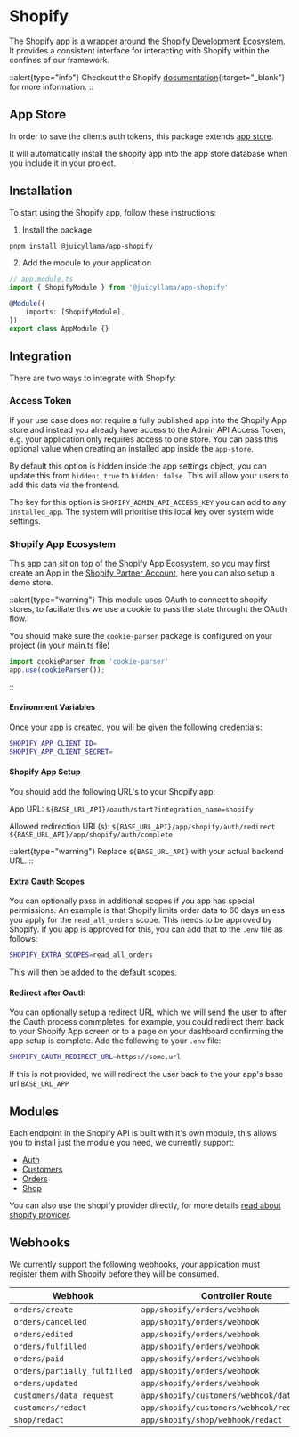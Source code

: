 # Shopify

The Shopify app is a wrapper around the [Shopify Development Ecosystem](https://shopify.dev/). It provides a consistent interface for interacting with Shopify within the confines of our framework.

::alert{type="info"}
Checkout the Shopify [documentation](https://shopify.dev/docs/api){:target="_blank"} for more information.
::

## App Store

In order to save the clients auth tokens, this package extends [app store](../../backend/app-store/0.index.md).

It will automatically install the shopify app into the app store database when you include it in your project.

## Installation

To start using the Shopify app, follow these instructions:

1. Install the package

```bash
pnpm install @juicyllama/app-shopify
```

2. Add the module to your application

```ts
// app.module.ts
import { ShopifyModule } from '@juicyllama/app-shopify'

@Module({
	imports: [ShopifyModule],
})
export class AppModule {}
```

## Integration

There are two ways to integrate with Shopify:

### Access Token

If your use case does not require a fully published app into the Shopify App store and instead you already have access to the Admin API Access Token, e.g. your application only requires access to one store. You can pass this optional value when creating an installed app inside the `app-store`.

By default this option is hidden inside the app settings object, you can update this from `hidden: true` to `hidden: false`. This will allow your users to add this data via the frontend.

The key for this option is `SHOPIFY_ADMIN_API_ACCESS_KEY` you can add to any `installed_app`. The system will prioritise this local key over system wide settings.

### Shopify App Ecosystem

This app can sit on top of the Shopify App Ecosystem, so you may first create an App in the [Shopify Partner Account](https://www.shopify.com/partners), here you can also setup a demo store.

::alert{type="warning"}
This module uses OAuth to connect to shopify stores, to faciliate this we use a cookie to pass the state throught the OAuth flow.

You should make sure the `cookie-parser` package is configured on your project (in your main.ts file)

```ts
import cookieParser from 'cookie-parser'
app.use(cookieParser());
```

::

#### Environment Variables

Once your app is created, you will be given the following credentials:

```bash
SHOPIFY_APP_CLIENT_ID=
SHOPIFY_APP_CLIENT_SECRET=
```

#### Shopify App Setup

You should add the following URL's to your Shopify app:

App URL:
`${BASE_URL_API}/oauth/start?integration_name=shopify`

Allowed redirection URL(s):
`${BASE_URL_API}/app/shopify/auth/redirect`
`${BASE_URL_API}/app/shopify/auth/complete`

::alert{type="warning"}
Replace `${BASE_URL_API}` with your actual backend URL.
::

#### Extra Oauth Scopes

You can optionally pass in additional scopes if you app has special permissions. An example is that Shopify limits order data to 60 days unless you apply for the `read_all_orders` scope. This needs to be approved by Shopify. If you app is approved for this, you can add that to the `.env` file as follows:

```bash
SHOPIFY_EXTRA_SCOPES=read_all_orders
```

This will then be added to the default scopes.

#### Redirect after Oauth

You can optionally setup a redirect URL which we will send the user to after the Oauth process commpletes, for example, you could redirect them back to your Shopify App screen or to a page on your dashboard confirming the app setup is complete. Add the following to your `.env` file:

```bash
SHOPIFY_OAUTH_REDIRECT_URL=https://some.url
```

If this is not provided, we will redirect the user back to the your app's base url `BASE_URL_APP`

## Modules

Each endpoint in the Shopify API is built with it's own module, this allows you to install just the module you need, we currently support:

- [Auth](modules/auth.md)
- [Customers](modules/customers)
- [Orders](modules/orders)
- [Shop](modules/shop)

You can also use the shopify provider directly, for more details [read about shopify provider](provider.md).

## Webhooks

We currently support the following webhooks, your application must register them with Shopify before they will be consumed.

|Webhook|Controller Route|
|------|--------------|
|`orders/create` | `app/shopify/orders/webhook` |
|`orders/cancelled` | `app/shopify/orders/webhook` |
|`orders/edited` | `app/shopify/orders/webhook` |
|`orders/fulfilled` | `app/shopify/orders/webhook` |
|`orders/paid` | `app/shopify/orders/webhook` |
|`orders/partially_fulfilled` | `app/shopify/orders/webhook` |
|`orders/updated` | `app/shopify/orders/webhook` |
|`customers/data_request` | `app/shopify/customers/webhook/data_request` |
|`customers/redact` | `app/shopify/customers/webhook/redact` |
|`shop/redact` | `app/shopify/shop/webhook/redact` |
